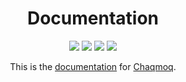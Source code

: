 <div align="center">
    <h1>Documentation</h1>
    <p>
        <a href="https://github.com/chaqmoq/docs/blob/master/LICENSE/"><img src="https://img.shields.io/badge/license-MIT-brightgreen.svg" /></a>
        <a href="https://github.com/chaqmoq/docs/actions"><img src="https://github.com/chaqmoq/docs/workflows/ci/badge.svg" /></a>
        <a href="https://github.com/chaqmoq/docs/blob/master/CONTRIBUTING.md"><img src="https://img.shields.io/badge/contributing-guide-brightgreen.svg" /></a>
        <a href="https://t.me/chaqmoqdev"><img src="https://img.shields.io/badge/telegram-chaqmoqdev-brightgreen.svg" /></a>
    </p>
    <p>This is the <a href="https://docs.chaqmoq.dev">documentation</a> for <a href="https://chaqmoq.dev">Chaqmoq</a>.</p>
</div>
